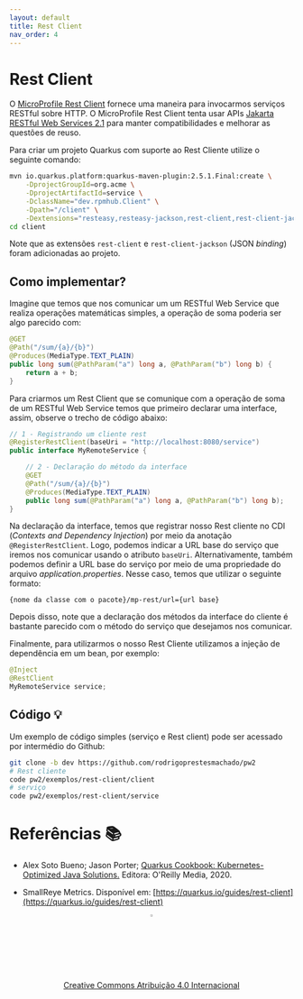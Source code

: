 ```yaml
---
layout: default
title: Rest Client
nav_order: 4
---
```


# Rest Client

O [MicroProfile Rest Client](https://github.com/eclipse/microprofile-rest-client) fornece uma maneira para invocarmos serviços RESTful sobre HTTP. O MicroProfile Rest Client tenta usar APIs [Jakarta RESTful Web Services 2.1](https://jakarta.ee/specifications/restful-ws/2.1/) para manter compatibilidades e melhorar as questões de reuso.

Para criar um projeto Quarkus com suporte ao Rest Cliente utilize o seguinte comando:

```sh
mvn io.quarkus.platform:quarkus-maven-plugin:2.5.1.Final:create \
    -DprojectGroupId=org.acme \
    -DprojectArtifactId=service \
    -DclassName="dev.rpmhub.Client" \
    -Dpath="/client" \
    -Dextensions="resteasy,resteasy-jackson,rest-client,rest-client-jackson"
cd client
```

Note que as extensões `rest-client` e `rest-client-jackson` (JSON *binding*) foram adicionadas ao projeto.

## Como implementar?

Imagine que temos que nos comunicar um um RESTful Web Service que realiza operações matemáticas simples, a operação de soma poderia ser algo parecido com:

```java
@GET
@Path("/sum/{a}/{b}")
@Produces(MediaType.TEXT_PLAIN)
public long sum(@PathParam("a") long a, @PathParam("b") long b) {
    return a + b;
}
```

Para criarmos um Rest Client que se comunique com a operação de soma de um RESTful Web Service temos que primeiro declarar uma interface, assim, observe o trecho de código abaixo:

```java
// 1 - Registrando um cliente rest
@RegisterRestClient(baseUri = "http://localhost:8080/service")
public interface MyRemoteService {

    // 2 - Declaração do método da interface
    @GET
    @Path("/sum/{a}/{b}")
    @Produces(MediaType.TEXT_PLAIN)
    public long sum(@PathParam("a") long a, @PathParam("b") long b);
}
```

Na declaração da interface, temos que registrar nosso Rest cliente no CDI (*Contexts and Dependency Injection*) por meio da anotação `@RegisterRestClient`. Logo, podemos indicar a URL base do serviço que iremos nos comunicar usando o atributo `baseUri`. Alternativamente, também podemos definir a URL base do serviço por meio de uma propriedade do arquivo *application.properties*. Nesse caso, temos que utilizar o seguinte formato:

    {nome da classe com o pacote}/mp-rest/url={url base}

Depois disso, note que a declaração dos métodos da interface do cliente é bastante parecido com o método do serviço que desejamos nos comunicar.

Finalmente, para utilizarmos o nosso Rest Cliente utilizamos a injeção de dependência em um bean, por exemplo:

```java
@Inject
@RestClient
MyRemoteService service;
```

## Código 💡

Um exemplo de código simples (serviço e Rest client) pode ser acessado por intermédio do Github:

```sh
git clone -b dev https://github.com/rodrigoprestesmachado/pw2
# Rest cliente
code pw2/exemplos/rest-client/client
# serviço
code pw2/exemplos/rest-client/service
```

# Referências 📚

* Alex Soto Bueno; Jason Porter; [Quarkus Cookbook: Kubernetes-Optimized Java Solutions.](https://www.amazon.com.br/gp/product/B08D364VMD/ref=as_li_tl?ie=UTF8&camp=1789&creative=9325&creativeASIN=B08D364VMD&linkCode=as2&tag=rpmhub-20&linkId=2f82a4bb959a1797ec9791e0af68d1af) Editora: O'Reilly Media, 2020.

* SmallReye Metrics. Disponível em: [https://quarkus.io/guides/rest-client](https://quarkus.io/guides/rest-client)

<center>
<a href="https://rpmhub.dev" target="blanck"><img src="../../imgs/logo.png" alt="Rodrigo Prestes Machado" width="3%" height="3%" border=0 style="border:0; text-decoration:none; outline:none"></a><br/>
<a rel="license" href="http://creativecommons.org/licenses/by/4.0/">Creative Commons Atribuição 4.0 Internacional</a>
</center>